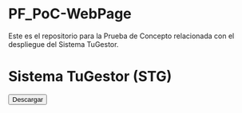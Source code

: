 # PF_PoC-WebPage
Este es el repositorio para la Prueba de Concepto relacionada con el despliegue del Sistema TuGestor.


<!DOCTYPE html>
<html lang="es">
<head>
    <meta charset="UTF-8">
    <meta name="viewport" content="width=device-width, initial-scale=1.0">
    <title>Download EXE</title>
</head>
<body>
    <h1>Sistema TuGestor (STG)</h1>
    <a href="https://jlforu.github.io/PF_PoC-WebPage/raw/main/poc" download>
        <button>Descargar</button>
    </a>
</body>
</html>
